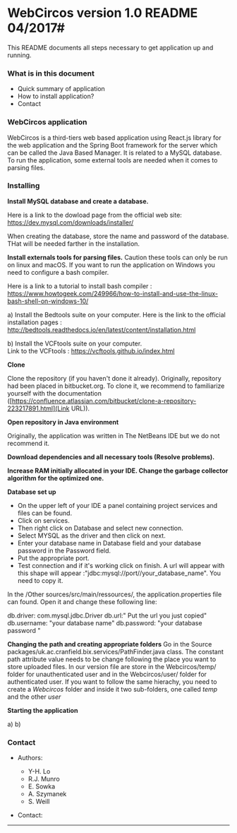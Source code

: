 # WebCircos version 1.0 README 04/2017#

This README documents all steps necessary to get application up and running.

### What is in this document ###

* Quick summary of application
* How to install application?
* Contact

### WebCircos application ###

WebCircos is a third-tiers web based application using React.js library for the web application and the Spring Boot framework for the server which can be called the Java Based Manager. It is related to a MySQL database.
To run the application, some external tools are needed when it comes to parsing files. 

### Installing ###

**Install MySQL database and create a database.** 

Here is a link to the dowload page from the official web site: https://dev.mysql.com/downloads/installer/

When creating the database, store the name and password of the database. THat will be needed farther in the installation. 

**Install externals tools for parsing files.**
Caution these tools can only be run on linux and macOS. If you want to run the application on Windows you need to configure a bash compiler.  

Here is a link to a tutorial to install bash compiler : https://www.howtogeek.com/249966/how-to-install-and-use-the-linux-bash-shell-on-windows-10/

a) Install the Bedtools suite on your computer. 
Here is the link to the official installation pages : http://bedtools.readthedocs.io/en/latest/content/installation.html

b) Install the VCFtools suite on your computer.  
Link to the VCFtools : https://vcftools.github.io/index.html

**Clone**

Clone the repository (if you haven't done it already). Originally, repository had been placed in bitbucket.org. To clone it, we recommend to familiarize yourself with the documentation ([https://confluence.atlassian.com/bitbucket/clone-a-repository-223217891.html](Link URL)).

**Open repository in Java environment**

Originally, the application was written in The NetBeans IDE but we do not recommend it.

**Download dependencies and all necessary tools (Resolve problems).**

**Increase RAM initially allocated in your IDE. Change the garbage collector algorithm for the optimized one.**   

**Database set up**

* On the upper left of your IDE a panel containing project services and files can be found. 
* Click on services.
* Then right click on Database and select new connection. 
* Select MYSQL as the driver and then click on next. 
* Enter your database name in Database field and your database password in the Password field. 
* Put the appropriate port.  
* Test connection and if it's working click on finish. 
A url will appear with this shape will appear :"jdbc:mysql://port//your_database_name". You need to copy it.

In the /Other sources/src/main/ressources/<default package>, the application.properties file can found. 
Open it and change these following line: 

db.driver: com.mysql.jdbc.Driver
db.url:" Put the url you just copied"
db.username: "your database name"
db.password: "your database password "

**Changing the path and creating appropriate folders**
Go in the Source packages/uk.ac.cranfield.bix.services/PathFinder.java class. 
The constant path attribute value needs to be change following the place you want to store uploaded files. 
In our version file are store in the Webcircos/temp/ folder for unauthenticated user and in the Webcircos/user/ folder for authenticated user. If you want to follow the same hierachy, you need to create a *Webcircos* folder and inside it two sub-folders, one called *temp* and the other *user*   

**Starting the application**

a)
b)

### Contact ###

* Authors: 
    + Y-H. Lo
    + R.J. Munro
    + E. Sowka
    + A. Szymanek
    + S. Weill

* Contact:
---